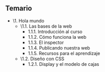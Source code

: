 ## Temario

- \1. Hola mundo
  - \1.1. Las bases de la web
    - 1.1.1. Introducción al curso
    - 1.1.2. Cómo funciona la web
    - 1.1.3. El inspector
    - 1.1.4. Publicando nuestra web
    - 1.1.5. Recursos para el aprendizaje
  - \1.2. Diseño con CSS
    - 1.2.1. Display y el modelo de cajas
